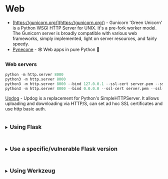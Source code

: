 # Web

- [https://gunicorn.org/](https://gunicorn.org/) - Gunicorn 'Green Unicorn' is a Python WSGI HTTP Server for UNIX. It's a pre-fork worker model. The Gunicorn server is broadly compatible with various web frameworks, simply implemented, light on server resources, and fairly speedy.
- [Pynecone](https://github.com/pynecone-io/pynecone) - 🕸 Web apps in pure Python 🐍


### Web servers
````python
python -m http.server 8000
python3 -m http.server 8000
python3 -m http.server 8000 --bind 127.0.0.1 --ssl-cert server.pem --ssl-key server.key #only accessible to localhost
python3 -m http.server 8000 --bind 0.0.0.0 --ssl-cert server.pem --ssl-key server.key #open for every interface
````
[Updog](https://github.com/sc0tfree/updog) - Updog is a replacement for Python's SimpleHTTPServer. It allows uploading and downloading via HTTP/S, can set ad hoc SSL certificates and use http basic auth.

<details>
  <summary><h4 style="display: inline-block; font-size: 18px; font-weight: bold;">
      Using Flask
  </h4></summary>

````python
from flask import Flask
app = Flask(__name__)
@app.route('/')
def index():
    return 'Hello, World!'
if __name__ == '__main__':
    app.run(ssl_context=('server.pem', 'server.key'))
````
</details>

<details><summary><h4 style="display: inline-block; font-size: 18px; font-weight: bold;">Use a specific/vulnerable Flask version</h4></summary>
    
1. Specify an old flask version `pip install Flask>=1.0.0`

````python

from flask import Flask

app = Flask(__name__)

@app.route('/')
def index():
    return 'Hello, World!'

if __name__ == '__main__':
    app.run(ssl_context=('server.pem', 'server.key'))
````
</details>

<details>
  <summary><h4 style="display: inline-block; font-size: 18px; font-weight: bold;">
      Using Werkzeug
  </h4></summary>
  
````python
from werkzeug.serving import run_simple
from werkzeug.wrappers import Request, Response

@Request.application
def application(request):
    return Response('Hello, World!', content_type='text/plain')

if __name__ == '__main__':
    run_simple('localhost', 8000, application, ssl_context=('server.pem', 'server.key'))
````
</details>
